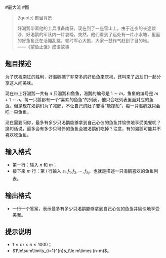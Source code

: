 #最大流 #图 

> [!quote] 题目背景
> 
> 好渴鹅带着他的士兵准备南征，现在到了一座雪山上。由于连夜的长途跋涉，好渴鹅的军队内一片哀嚎。突然，他们看到了远处有一片小水塘，里面的好鱼鱼正在活蹦乱跳，顿时军心大振，大家一鼓作气赶到了目的地。 ——《望鱼止饿》成语故事

## 题目描述

为了庆祝南征的胜利，好渴鹅捕了非常多的好鱼鱼来庆祝，还叫来了战友们一起分享这人间美味。

现在带上好渴鹅一共有 $n$ 只渴鹅和鱼鱼，渴鹅的编号是 $1\sim m$，鱼鱼的编号是 $m+1\sim n$。每一只鹅都有一个“喜欢的鱼鱼”的列表，他只会吃列表里面对应的鱼鱼。但是现在渴鹅们为了减肥，不让自己的肚子变得“能撑船”，每一只渴鹅就只会吃一只鱼鱼。

现在需要问你，最多有多少只渴鹅能够拿到自己心仪的鱼鱼并愉快地享受美餐呢？换句话说，最多会有多少只可怜的鱼鱼会被渴鹅们吃掉？注意，有的渴鹅可能并不喜欢吃鱼鱼。

## 输入格式

- 第一行：输入 $n$ 和 $m$；
- 接下来 $m$ 行：第 $i$ 行输入 $s_i,f_1,f_2,\cdots,f_{s_i}$，也就是描述一只渴鹅喜欢的鱼鱼列表。

## 输出格式

- 一行一个答案，表示最多有多少只渴鹅能够拿到自己心仪的鱼鱼并愉快地享受美餐。

## 提示说明

- $1\le m<n\le 1000$；
- $1\le\sum\limits_{i=1}^{n}s_i\le m\times (n-m)$。